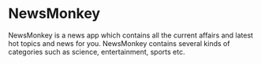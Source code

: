 # NewsMonkey
NewsMonkey is a news app which contains all the current affairs and latest hot topics and news for you. NewsMonkey contains several kinds of categories such as science, entertainment, sports etc.
